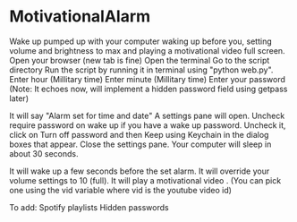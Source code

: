 # MotivationalAlarm
Wake up pumped up with your computer waking up before you, setting volume and brightness to max and playing a motivational video full screen.
Open your browser (new tab is fine)
Open the terminal
Go to the script directory
Run the script by running it in terminal using "python web.py".
Enter hour (Millitary time)
Enter minute (Millitary time)
Enter your password (Note: It echoes now, will implement a hidden password field using getpass later)

It will say "Alarm set for time and date"
A settings pane will open. Uncheck require password on wake up if you have a wake up password. Uncheck it, click on Turn off password and then Keep using Keychain in the dialog boxes that appear.
Close the settings pane.
Your computer will sleep in about 30 seconds.

It will wake up a few seconds before the set alarm.
It will override your volume settings to 10 (full).
It will play a motivational video . (You can pick one using the vid variable where vid is the youtube video id)

To add:
Spotify playlists
Hidden passwords

